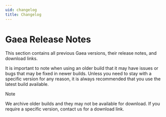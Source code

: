 ```yaml
---
uid: changelog
title: Changelog
---
```


# Gaea Release Notes

This section contains all previous Gaea versions, their release notes, and download links.

It is important to note when using an older build that it may have issues or bugs that may be fixed in newer builds. Unless you need to stay with a specific version for any reason, it is always recommended that you use the latest build available.

> [!NOTE]
> We archive older builds and they may not be available for download. If you require a specific version, contact us for a download link.